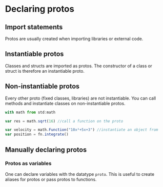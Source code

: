 # Declaring protos

## Import statements

Protos are usually created when importing libraries or external code. 

## Instantiable protos

Classes and structs are imported as protos. The constructor of a class or struct is therefore an instantiable proto.

## Non-instantiable protos

Every other proto \(fixed classes, libraries\) are not instantiable. You can call methods and instantiate classes on non-instantiable protos.

```javascript
with math from std:math

var res = math.sqrt(16) //call a function on the proto

var velocity = math.Function("10x²+5x+3") //instantiate an object from the proto
var position = fn.integrate()
```

## Manually declaring protos

### Protos as variables

One can declare variables with the datatype `proto`. This is useful to create aliases for protos or pass protos to functions.

